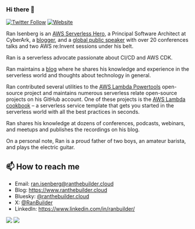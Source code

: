 ### Hi there 👋

[![Twitter Follow](https://img.shields.io/twitter/follow/IsenbergRan?label=Follow&style=social)](https://twitter.com/RanBuilder)
[![Website](https://img.shields.io/badge/Website-www.ranthebuilder.cloud-blue)](https://www.ranthebuilder.cloud/)


Ran Isenberg is an [AWS Serverless Hero](https://aws.amazon.com/developer/community/heroes/ran-isenberg/), a Principal Software Architect at CyberArk, a [blogger](https://www.ranthebuilder.cloud), and a [global public speaker](https://www.ranthebuilder.cloud/events) with over 20 conferences talks and two AWS re:Invent sessions under his belt.

Ran is a serverless advocate passionate about CI/CD and AWS CDK.
 
Ran maintains a [blog](https://www.ranthebuilder.cloud/) where he shares his knowledge and experience in the serverless world and thoughts about technology in general.
  
Ran contributed several utilities to the [AWS Lambda Powertools](https://github.com/aws-powertools/powertools-lambda-python) open-source project and maintains numerous serverless relate open-source projects on his GitHub account. 
One of these projects is the [AWS Lambda cookbook](https://github.com/ran-isenberg/aws-lambda-handler-cookbook) – a serverless service template that gets you started in the serverless world with all the best practices in seconds.
 
Ran shares his knowledge at dozens of conferences, podcasts, webinars, and meetups and publishes the recordings on his blog. 
 
On a personal note, Ran is a proud father of two boys, an amateur barista, and plays the electric guitar.


## 📫 How to reach me
- Email: ran.isenberg@ranthebuilder.cloud
- Blog: https://www.ranthebuilder.cloud
- Bluesky: [@ranthebuilder.cloud](https://bsky.app/profile/ranthebuilder.cloud)
- X:       [@RanBuilder](https://twitter.com/RanBuilder)
- LinkedIn: https://www.linkedin.com/in/ranbuilder/


![](https://github-profile-summary-cards.vercel.app/api/cards/profile-details?username=ran-isenberg&theme=dracula)
![](http://github-profile-summary-cards.vercel.app/api/cards/stats?username=ran-isenberg&theme=dracula)

